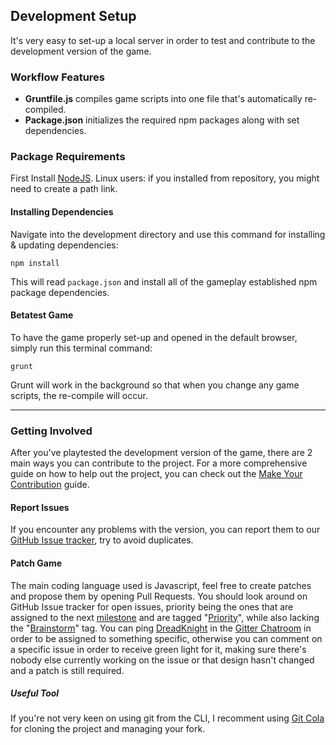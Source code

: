 ## Development Setup
It's very easy to set-up a local server in order to test and contribute to the development version of the game.
### Workflow Features

- **Gruntfile.js** compiles game scripts into one file that's automatically re-compiled.
- **Package.json**  initializes the required npm packages along with set dependencies.

### Package Requirements
First Install [NodeJS](http://nodejs.org). Linux users: if you installed from repository, you might need to create a path link.

#### Installing Dependencies

Navigate into the development directory and use this command for installing & updating dependencies:

```
npm install
```

This will read `package.json` and install all of the gameplay established npm package dependencies.

#### Betatest Game

To have the game properly set-up and opened in the default browser, simply run this terminal command:

```
grunt
```

Grunt will work in the background so that when you change any game scripts, the re-compile will occur.

---

### Getting Involved
After you've playtested the development version of the game, there are 2 main ways you can contribute to the project.
For a more comprehensive guide on how to help out the project, you can check out the [Make Your Contribution](https://AncientBeast.com/contribute) guide.

#### Report Issues
If you encounter any problems with the version, you can report them to our [GitHub Issue tracker](https://github.com/FreezingMoon/AncientBeast/issues), try to avoid duplicates.


#### Patch Game
The main coding language used is Javascript, feel free to create patches and propose them by opening Pull Requests.
You should look around on GitHub Issue tracker for open issues, priority being the ones that are assigned to the next [milestone](https://github.com/FreezingMoon/AncientBeast/milestones) and are tagged "[Priority](https://github.com/FreezingMoon/AncientBeast/labels/Priority)", while also lacking the "[Brainstorm](https://github.com/FreezingMoon/AncientBeast/labels/Brainstorm)" tag. You can ping [DreadKnight](https://github.com/DreadKnight) in the [Gitter Chatroom](https://gitter.im/FreezingMoon/AncientBeast) in order to be assigned to something specific, otherwise you can comment on a specific issue in order to receive green light for it, making sure there's nobody else currently working on the issue or that design hasn't changed and a patch is still required.

##### Useful Tool
If you're not very keen on using git from the CLI, I recomment using [Git Cola](https://git-cola.github.io) for cloning the project and managing your fork.
